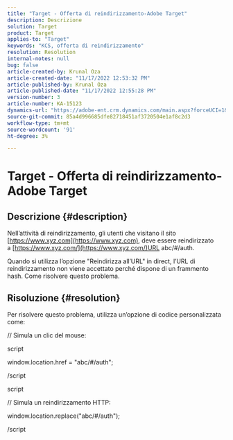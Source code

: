 ```yaml
---
title: "Target - Offerta di reindirizzamento-Adobe Target"
description: Descrizione
solution: Target
product: Target
applies-to: "Target"
keywords: "KCS, offerta di reindirizzamento"
resolution: Resolution
internal-notes: null
bug: false
article-created-by: Krunal Oza
article-created-date: "11/17/2022 12:53:32 PM"
article-published-by: Krunal Oza
article-published-date: "11/17/2022 12:55:28 PM"
version-number: 3
article-number: KA-15123
dynamics-url: "https://adobe-ent.crm.dynamics.com/main.aspx?forceUCI=1&pagetype=entityrecord&etn=knowledgearticle&id=14fe94d6-7666-ed11-9561-6045bd006149"
source-git-commit: 85a4d996685dfe82718451af3720504e1af8c2d3
workflow-type: tm+mt
source-wordcount: '91'
ht-degree: 3%

---
```


# Target - Offerta di reindirizzamento-Adobe Target

## Descrizione {#description}


Nell’attività di reindirizzamento, gli utenti che visitano il sito [https://www.xyz.com](https://www.xyz.com), deve essere reindirizzato a [https://www.xyz.com/](https://www.xyz.com/)URL abc/#/auth.

Quando si utilizza l’opzione &quot;Reindirizza all’URL&quot; in direct, l’URL di reindirizzamento non viene accettato perché dispone di un frammento hash. Come risolvere questo problema.


## Risoluzione {#resolution}


Per risolvere questo problema, utilizza un’opzione di codice personalizzata come:



// Simula un clic del mouse:

script

window.location.href = &quot;abc/#/auth&quot;;

/script

script



// Simula un reindirizzamento HTTP:

window.location.replace(&quot;abc/#/auth&quot;);

/script
